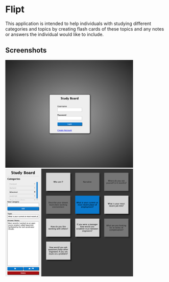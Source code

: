 # Flipt

This application is intended to help individuals with studying different categories and topics by creating flash cards of these topics and any notes or answers the individual would like to include.

## Screenshots
<img src='public/StudyBoardLogin.png' width='400' />        <img src='public/StudyBoard.png' width='400' />
